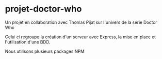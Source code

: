 # projet-doctor-who

Un projet en collaboration avec Thomas Pijat sur l'univers de la série Doctor Who

Celui ci regroupe la création d'un serveur avec Express, la mise en place et l'utilisation d'une BDD.

Nous utilisons plusieurs packages NPM 


